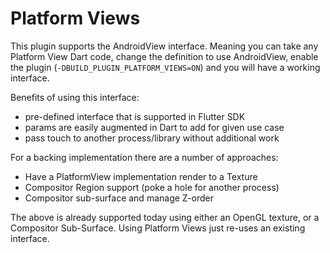 # Platform Views

This plugin supports the AndroidView interface. Meaning you can take any Platform View Dart code, change the definition
to use AndroidView, enable the plugin (`-DBUILD_PLUGIN_PLATFORM_VIEWS=ON`) and you will have a working interface.

Benefits of using this interface:

* pre-defined interface that is supported in Flutter SDK
* params are easily augmented in Dart to add for given use case
* pass touch to another process/library without additional work

For a backing implementation there are a number of approaches:

* Have a PlatformView implementation render to a Texture
* Compositor Region support (poke a hole for another process)
* Compositor sub-surface and manage Z-order

The above is already supported today using either an OpenGL texture, or a Compositor Sub-Surface. Using Platform Views
just re-uses an existing interface.
